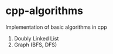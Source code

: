 # cpp-algorithms
Implementation of basic algorithms in cpp

1) Doubly Linked List
2) Graph (BFS, DFS)
